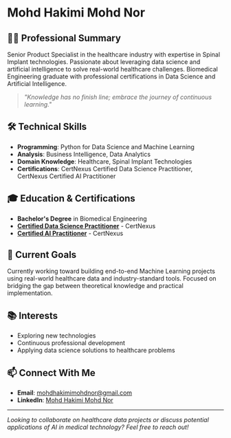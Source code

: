 
# Mohd Hakimi Mohd Nor

## 👨‍💻 Professional Summary
Senior Product Specialist in the healthcare industry with expertise in Spinal Implant technologies. Passionate about leveraging data science and artificial intelligence to solve real-world healthcare challenges. Biomedical Engineering graduate with professional certifications in Data Science and Artificial Intelligence.

> *"Knowledge has no finish line; embrace the journey of continuous learning."*

## 🛠️ Technical Skills
- **Programming**: Python for Data Science and Machine Learning
- **Analysis**: Business Intelligence, Data Analytics
- **Domain Knowledge**: Healthcare, Spinal Implant Technologies
- **Certifications**: CertNexus Certified Data Science Practitioner, CertNexus Certified AI Practitioner

## 🎓 Education & Certifications
- **Bachelor's Degree** in Biomedical Engineering
- **[Certified Data Science Practitioner](https://certifications.certnexus.com/ed11e654-a582-4a5b-918f-38227f031be5)** - CertNexus
- **[Certified AI Practitioner](https://certifications.certnexus.com/36991376-ed75-493b-9a83-5cbf891cd9cb)** - CertNexus

## 🚀 Current Goals
Currently working toward building end-to-end Machine Learning projects using real-world healthcare data and industry-standard tools. Focused on bridging the gap between theoretical knowledge and practical implementation.

## 📚 Interests
- Exploring new technologies
- Continuous professional development
- Applying data science solutions to healthcare problems

## 📫 Connect With Me
- **Email**: mohdhakimimohdnor@gmail.com
- **LinkedIn**: [Mohd Hakimi Mohd Nor](https://linkedin.com/in/mohd-hakimi-mohd-nor-536117330)

---

*Looking to collaborate on healthcare data projects or discuss potential applications of AI in medical technology? Feel free to reach out!*
